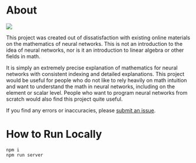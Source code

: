 # About

<img src="https://raw.githubusercontent.com/Guseyn/logos/main/image/nn-math-logo.svg?sanitize=true">

This project was created out of dissatisfaction with existing online materials on the mathematics of neural networks. This is not an introduction to the idea of neural networks, nor is it an introduction to linear algebra or other fields in math.

It is simply an extremely precise explanation of mathematics for neural networks with consistent indexing and detailed explanations. This project would be useful for people who do not like to rely heavily on math intuition and want to understand the math in neural networks, including on the element or scalar level. People who want to program neural networks from scratch would also find this project quite useful.

If you find any errors or inaccuracies, please [submit an issue](https://github.com/Guseyn/nn-math-web/issues).

# How to Run Locally

```
npm i
npm run server
```

